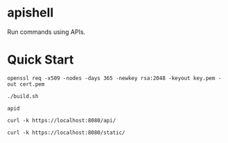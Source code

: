 # apishell
Run commands using APIs.

# Quick Start

    openssl req -x509 -nodes -days 365 -newkey rsa:2048 -keyout key.pem -out cert.pem

    ./build.sh

    apid

    curl -k https://localhost:8080/api/

    curl -k https://localhost:8080/static/

    


